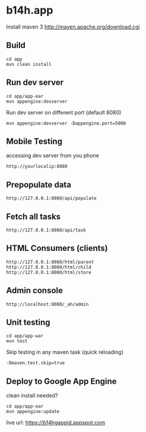 b14h.app
=============================

Install maven 3
http://maven.apache.org/download.cgi

Build
-----

    cd app
    mvn clean install


Run dev server
--------------

    cd app/app-ear
    mvn appengine:devserver


Run dev server on different port (default 8080)

    mvn appengine:devserver -Dappengine.port=5000
    
    
    
Mobile Testing
--------------

accessing dev server from you phone

    http://yourlocalip:8080



Prepopulate data
----------------

    http://127.0.0.1:8080/api/populate
    
 
Fetch all tasks
---------------

    http://127.0.0.1:8080/api/task


HTML Consumers (clients)
------------------------
 
    http://127.0.0.1:8080/html/parent
    http://127.0.0.1:8080/html/child
    http://127.0.0.1:8080/html/store
    

Admin console
-------------
    
    http://localhost:8080/_ah/admin
    

Unit testing
------------

    cd app/app-war
    mvn test
    
Skip testing in any maven task (quick reloading)

    -Dmaven.test.skip=true
   
    
Deploy to Google App Engine
---------------------------

clean install needed?

    cd app/app-ear
    mvn appengine:update
    

live url:
https://b14hgappid.appspot.com


    
    
